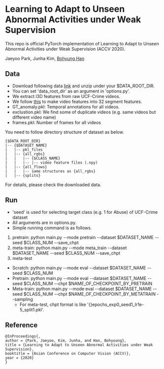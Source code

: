 Learning to Adapt to Unseen Abnormal Activities under Weak Supervision
=====

This repo is official PyTorch implementation of Learning to Adapt to Unseen Abnormal Activities under Weak Supervision (ACCV 2020).

Jaeyoo Park, Junha Kim, [Bohyung Han](https://cv.snu.ac.kr/index.php/bhhan/)

## Data

* Download following data [link](https://drive.google.com/file/d/1HlOD5eVLXIa_sAz3IqS8w5b4z2SeKrsP/view?usp=sharing) and unzip under your $DATA_ROOT_DIR.
* You can set 'data_root_dir' as an argument in 'options.py'.
* We extract I3D features from raw UCF-Crime videos.
* We follow [this](https://github.com/WaqasSultani/AnomalyDetectionCVPR2018) to make video features into 32 segment features.
* GT_anomaly.pkl: Temporal annotations for all videos.
* exclustion.pkl: We find some of duplicate videos (e.g. same videos but different video name)
* frames.pkl: Number of frames for all videos


You need to follow directory structure of dataset as below.
```  
{$DATA_ROOT_DIR}
|-- {$DATASET NAME}
|   |-- pkl_files
|   |-- {all_rgbs}  
|   |   |-- {$CLASS_NAME}  
|   |   |-- |-- video feature files (.npy)  
|   |-- {all_flows}  
|   |   |-- same structures as {all_rgbs}  
|   |-- {splits}  
```  
For details, please check the downloaded data.

## Run
* 'seed' is used for selecting target class (e.g. 1 for Abuse) of UCF-Crime dataset
* All arguments are in options.py.
* Simple running command is as follows.
1. pretrain: python main.py --mode pretrain --dataset $DATASET_NAME --seed $CLASS_NUM --save_chpt
2. meta-train: python main.py --mode meta_train --dataset $DATASET_NAME --seed $CLASS_NUM --save_chpt
3. meta-test
  * Scratch: python main.py --mode eval --dataset $DATASET_NAME --seed $CLASS_NUM
  * Pretrain: python main.py --mode eval --dataset $DATASET_NAME --seed $CLASS_NUM --chpt $NAME_OF_CHECKPOINT_BY_PRETRAIN
  * Meta-train: python main.py --mode eval --dataset $DATASET_NAME --seed $CLASS_NUM --chpt $NAME_OF_CHECKPOINT_BY_METATRAIN --sampling
    * For meta-test, chpt format is like '{}epochs_exp0_seed1_lr1e-5_split1.pkl'.
    
## Reference
```  
@InProceedings{,  
author = {Park, Jaeyoo, Kim, Junha, and Han, Bohyoung},  
title = {Learning to Adapt to Unseen Abnormal Activities under Weak Supervision},  
booktitle = {Asian Conference on Computer Vision (ACCV)},  
year = {2020}  
}  
```
